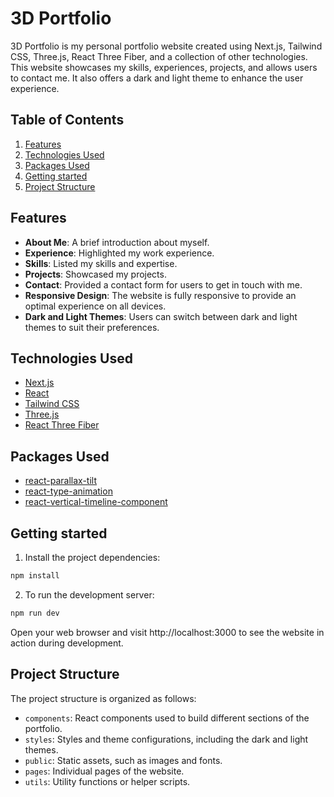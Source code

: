 # 3D Portfolio

3D Portfolio is my personal portfolio website created using Next.js, Tailwind CSS, Three.js, React Three Fiber, and a collection of other technologies. This website showcases my skills, experiences, projects, and allows users to contact me. It also offers a dark and light theme to enhance the user experience.

## Table of Contents

1.  [Features](#features)
2.  [Technologies Used](#technologies-used)
3.  [Packages Used](#packages-used)
4.  [Getting started](#getting-started)
5.  [Project Structure](#project-structure)
## Features

-   **About Me**: A brief introduction about myself.
-   **Experience**: Highlighted my work experience.
-   **Skills**: Listed my skills and expertise.
-   **Projects**: Showcased my projects.
-   **Contact**: Provided a contact form for users to get in touch with me.
-   **Responsive Design**: The website is fully responsive to provide an optimal experience on all devices.
-   **Dark and Light Themes**: Users can switch between dark and light themes to suit their preferences.

## Technologies Used

-   [Next.js](https://nextjs.org)
-   [React](https://reactjs.dev)
-   [Tailwind CSS](https://tailwindcss.com)
-   [Three.js](https://threejs.org)
-   [React Three Fiber](https://github.com/pmndrs/react-three-fiber)

## Packages Used

-   [react-parallax-tilt](https://www.npmjs.com/package/react-parallax-tilt)
-   [react-type-animation](https://www.npmjs.com/package/react-type-animation)
-   [react-vertical-timeline-component](https://www.npmjs.com/package/react-vertical-timeline-component)

## Getting started

1. Install the project dependencies:

```bash
npm install
```

2. To run the development server:

```bash
npm run dev
```

Open your web browser and visit http://localhost:3000 to see the website in action during development.

## Project Structure

The project structure is organized as follows:

-   `components`: React components used to build different sections of the portfolio.
-   `styles`: Styles and theme configurations, including the dark and light themes.
-   `public`: Static assets, such as images and fonts.
-   `pages`: Individual pages of the website.
-   `utils`: Utility functions or helper scripts.
